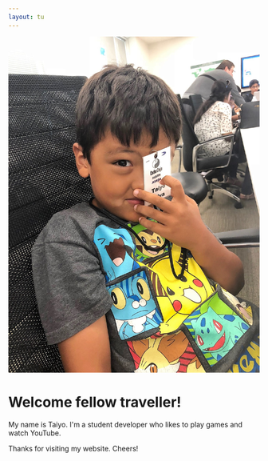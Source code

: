 ```yaml
---
layout: tu
---
```


![taiyo-profile](images/taiyo.jpg)

# Welcome fellow traveller!
My name is Taiyo. I'm a student developer who likes to play games and watch YouTube.

Thanks for visiting my website. Cheers!
